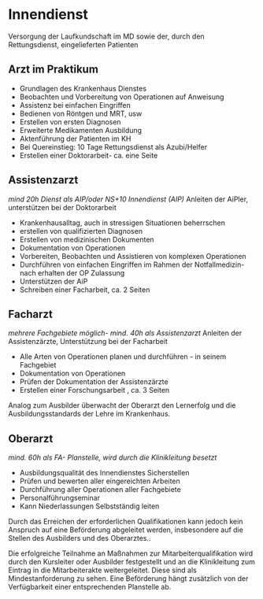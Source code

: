 # Innendienst

Versorgung der Laufkundschaft im MD sowie der, durch den Rettungsdienst, eingelieferten Patienten

## Arzt im Praktikum

- Grundlagen des Krankenhaus Dienstes
- Beobachten und Vorbereitung von Operationen auf Anweisung
- Assistenz bei einfachen Eingriffen 
- Bedienen von Röntgen und MRT, usw
- Erstellen von ersten Diagnosen 
- Erweiterte Medikamenten Ausbildung
- Aktenführung der Patienten im KH
- Bei Quereinstieg: 10 Tage Rettungsdienst als Azubi/Helfer
- Erstellen einer Doktorarbeit- ca. eine Seite




## Assistenzarzt

*mind 20h Dienst als AIP/oder NS+10 Innendienst (AIP)*
Anleiten der AiPler, unterstützen bei der Doktorarbeit

- Krankenhausalltag, auch in stressigen Situationen beherrschen
- erstellen von qualifizierten Diagnosen
- Erstellen von medizinischen Dokumenten
- Dokumentation von Operationen 
- Vorbereiten, Beobachten und Assistieren von komplexen Operationen
- Durchführen von einfachen Eingriffen im Rahmen der Notfallmedizin- nach erhalten der OP Zulassung
- Unterstützen der AiP
- Schreiben einer Facharbeit, ca. 2 Seiten





## Facharzt

*mehrere Fachgebiete möglich- mind. 40h als Assistenzarzt*
Anleiten der Assistenzärzte, Unterstützung bei der Facharbeit

- Alle Arten von Operationen planen und durchführen - in seinem Fachgebiet
- Dokumentation von Operationen 
- Prüfen der Dokumentation der Assistenzärzte
- Erstellen einer Forschungsarbeit , ca. 3 Seiten

Analog zum Ausbilder überwacht der Oberarzt den Lernerfolg und die Ausbildungsstandards der Lehre im Krankenhaus. 



## Oberarzt
*mind. 60h als FA- Planstelle, wird durch die Klinikleitung besetzt*

- Ausbildungsqualität des Innendienstes Sicherstellen
- Prüfen und bewerten aller eingereichten Arbeiten
- Durchführung aller Operationen aller Fachgebiete 
- Personalführungseminar
- Kann Niederlassungen Selbstständig leiten




Durch das Erreichen der erforderlichen Qualifikationen kann jedoch kein Anspruch auf eine Beförderung abgeleitet werden, insbesondere auf die Stellen des Ausbilders und des Oberarztes..




Die erfolgreiche Teilnahme an Maßnahmen zur Mitarbeiterqualifikation wird durch den Kursleiter oder Ausbilder festgestellt und an die Klinikleitung zum Eintrag in die Mitarbeiterakte weitergeleitet. Diese sind als Mindestanforderung zu sehen. Eine Beförderung hängt zusätzlich von der Verfügbarkeit einer entsprechenden Planstelle ab.


